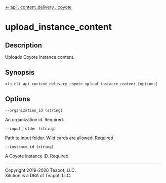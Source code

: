 [<- api . content_delivery . coyote](index.md)

# upload_instance_content

## Description

Uploads Coyote instance content.

## Synopsis

```
xln-cli api content_delivery coyote upload_instance_content [options]
```

## Options

`--organization_id (string)`

An organization id. Required.

`--input_folder (string)`

Path to input folder. Wild cards are allowed. Required.

`--instance_id (string)`

A Coyote instance ID. Required.

---
Copyright 2019-2020 Teapot, LLC.  
Xilution is a DBA of Teapot, LLC.
